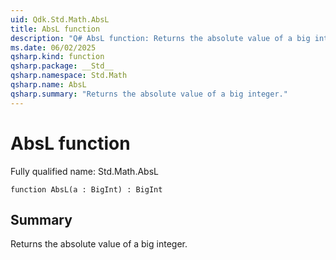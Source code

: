 ```yaml
---
uid: Qdk.Std.Math.AbsL
title: AbsL function
description: "Q# AbsL function: Returns the absolute value of a big integer."
ms.date: 06/02/2025
qsharp.kind: function
qsharp.package: __Std__
qsharp.namespace: Std.Math
qsharp.name: AbsL
qsharp.summary: "Returns the absolute value of a big integer."
---
```


# AbsL function

Fully qualified name: Std.Math.AbsL

```qsharp
function AbsL(a : BigInt) : BigInt
```

## Summary
Returns the absolute value of a big integer.
